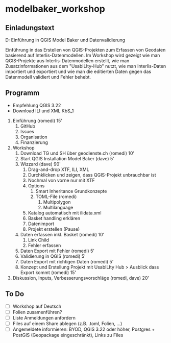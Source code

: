 # modelbaker_workshop

## Einladungstext

D: Einführung in QGIS Model Baker und Datenvalidierung

Einführung in das Erstellen von QGIS-Projekten zum Erfassen von Geodaten basierend auf Interlis-Datenmodellen. Im Workshop wird gezeigt wie man QGIS-Projekte aus Interlis-Datenmodellen erstellt, wie man Zusatzinformationen aus dem "UsabILIty-Hub" nutzt, wie man Interlis-Daten importiert und exportiert und wie man die editierten Daten gegen das Datenmodell validiert und Fehler behebt.

## Programm

- Empfehlung QGIS 3.22
- Download ILI und XML KbS_1

1. Einführung (romedi) 15'
   1. GitHub
   2. Issues
   3. Organisation
   4. Finanzierung
2. Workshop
   1. Download TG und SH über geodienste.ch (romedi) 10'
   2. Start QGIS Installation Model Baker (dave) 5'
   3. Wizzard (dave) 90'
      1. Drag-and-drop XTF, ILI, XML
      2. Durchklicken und zeigen, dass QGIS-Projekt unbrauchbar ist
      3. Nochmal von vorne nur mit XTF
      4. Options
         1. Smart Inheritance Grundkonzepte
         2. TOML-File (romedi)
            1. Multipolygon
            2. Multilanguage
      5. Katalog automatisch mit ilidata.xml
      6. Basket handling erklären
      7. Datenimport
      8. Projekt erstellen
(Pause)
   4. Daten erfassen inkl. Basket (romedi) 10'
      1. Link Child
      2. Fehler erfassen
   5. Daten Export mit Fehler (romedi) 5'
   6. Validierung in QGIS (romedi) 5'
   7. Daten Export mit richtigen Daten (romedi) 5'
   8. Konzept und Erstellung Projekt mit UsabILIty Hub > Ausblick dass Export kommt (romedi) 15'
3.  Diskussion, Inputs, Verbesserungsvorschläge (romedi, dave) 20'

## To Do
- [ ] Workshop auf Deutsch
- [ ] Folien zusamenführen?
- [ ] Liste Anmeldungen anfordern
- [ ] Files auf einem Share ablegen (z.B. .toml, Folien, ...)
- [ ] Angemeldete informieren: BYOD, QGIS 3.22 oder höher, Postgres + PostGIS (Geopackage eingeschränkt), Links zu Files
